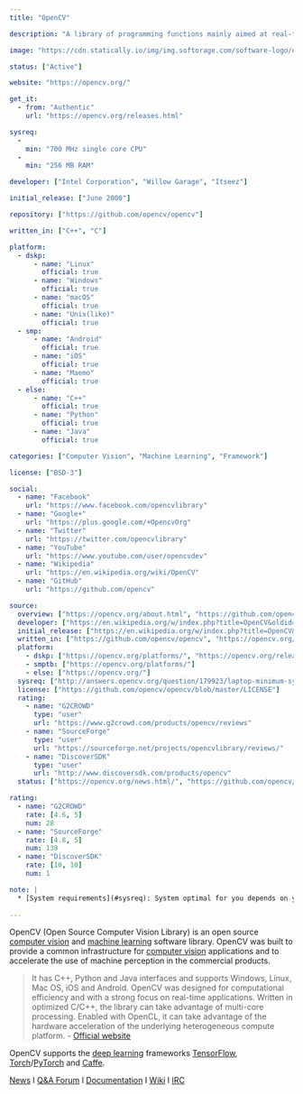 ```yaml
---
title: "OpenCV"

description: "A library of programming functions mainly aimed at real-time computer vision"

image: "https://cdn.statically.io/img/img.softorage.com/software-logo/opencv.png?h=64"

status: ["Active"]

website: "https://opencv.org/"

get_it:
  - from: "Authentic"
    url: "https://opencv.org/releases.html"

sysreq:
  -
    min: "700 MHz single core CPU"
  -
    min: "256 MB RAM"

developer: ["Intel Corporation", "Willow Garage", "Itseez"]

initial_release: ["June 2000"]

repository: ["https://github.com/opencv/opencv"]

written_in: ["C++", "C"]

platform:
  - dskp:
      - name: "Linux"
        official: true
      - name: "Windows"
        official: true
      - name: "macOS"
        official: true
      - name: "Unix(like)"
        official: true
  - smp:
      - name: "Android"
        official: true
      - name: "iOS"
        official: true
      - name: "Maemo"
        official: true
  - else:
      - name: "C++"
        official: true
      - name: "Python"
        official: true
      - name: "Java"
        official: true

categories: ["Computer Vision", "Machine Learning", "Framework"]

license: ["BSD-3"]

social:
  - name: "Facebook"
    url: "https://www.facebook.com/opencvlibrary"
  - name: "Google+"
    url: "https://plus.google.com/+OpencvOrg"
  - name: "Twitter"
    url: "https://twitter.com/opencvlibrary"
  - name: "YouTube"
    url: "https://www.youtube.com/user/opencvdev"
  - name: "Wikipedia"
    url: "https://en.wikipedia.org/wiki/OpenCV"
  - name: "GitHub"
    url: "https://github.com/opencv"

source:
  overview: ["https://opencv.org/about.html", "https://github.com/opencv/opencv/wiki/Deep-Learning-in-OpenCV"]
  developer: ["https://en.wikipedia.org/w/index.php?title=OpenCV&oldid=879001758"]
  initial_release: ["https://en.wikipedia.org/w/index.php?title=OpenCV&oldid=879001758", "https://opencv-python-tutroals.readthedocs.io/en/latest/py_tutorials/py_setup/py_intro/py_intro.html"]
  written_in: ["https://github.com/opencv/opencv", "https://opencv.org/about.html"]
  platform:
    - dskp: ["https://opencv.org/platforms/", "https://opencv.org/releases.html"]
    - smptb: ["https://opencv.org/platforms/"]
    - else: ["https://opencv.org/"]
  sysreq: ["http://answers.opencv.org/question/179923/laptop-minimum-system-requirement-for-opencv/"]
  license: ["https://github.com/opencv/opencv/blob/master/LICENSE"]
  rating:
    - name: "G2CROWD"
      type: "user"
      url: "https://www.g2crowd.com/products/opencv/reviews"
    - name: "SourceForge"
      type: "user"
      url: "https://sourceforge.net/projects/opencvlibrary/reviews/"
    - name: "DiscoverSDK"
      type: "user"
      url: "http://www.discoversdk.com/products/opencv"
  status: ["https://opencv.org/news.html/", "https://github.com/opencv/opencv/graphs/contributors"]

rating:
  - name: "G2CROWD"
    rate: [4.6, 5]
    num: 28
  - name: "SourceForge"
    rate: [4.8, 5]
    num: 139
  - name: "DiscoverSDK"
    rate: [10, 10]
    num: 1

note: |
  * [System requirements](#sysreq): System optimal for you depends on your use.
  
---
```

  OpenCV (Open Source Computer Vision Library) is an open source [computer vision](/categories/computer-vision) and [machine learning](/categories/machine-learning) software library. OpenCV was built to provide a common infrastructure for [computer vision](/categories/computer-vision) applications and to accelerate the use of machine perception in the commercial products.
  
  > It has C++, Python and Java interfaces and supports Windows, Linux, Mac OS, iOS and Android. OpenCV was designed for computational efficiency and with a strong focus on real-time applications. Written in optimized C/C++, the library can take advantage of multi-core processing. Enabled with OpenCL, it can take advantage of the hardware acceleration of the underlying heterogeneous compute platform.
  > \- [Official website](https://opencv.org/)
  
  OpenCV supports the [deep learning](/categories/deep-learning) frameworks [TensorFlow](/software/tensorflow/), [Torch](/software/torch/)/[PyTorch](/software/pytorch/) and [Caffe](/software/caffe/).
  
  [News](https://opencv.org/news.html)  I  [Q&A Forum](http://answers.opencv.org/questions/)  I  [Documentation](https://docs.opencv.org/)  I  [Wiki](https://github.com/opencv/opencv/wiki)  I  [IRC](https://webchat.freenode.net/?channels=opencv)




